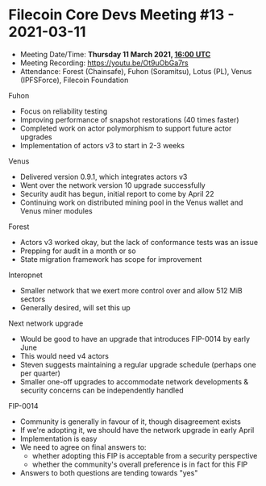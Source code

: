 # Filecoin Core Devs Meeting #13 - 2021-03-11

- Meeting Date/Time: **Thursday 11 March 2021, [16:00 UTC](https://savvytime.com/converter/utc-to-germany-berlin-united-kingdom-london-ny-new-york-city-ca-san-francisco-china-shanghai-japan-tokyo-australia-sydney/16-00)**
- Meeting Recording: https://youtu.be/Ot9uObGa7rs
- Attendance: Forest (Chainsafe), Fuhon (Soramitsu), Lotus (PL),  Venus (IPFSForce), Filecoin Foundation

Fuhon

- Focus on reliability testing
- Improving performance of snapshot restorations (40 times faster)
- Completed work on actor polymorphism to support future actor upgrades
- Implementation of actors v3 to start in 2-3 weeks

Venus

- Delivered version 0.9.1, which integrates actors v3
- Went over the network version 10 upgrade successfully
- Security audit has begun, initial report to come by April 22
- Continuing work on distributed mining pool in the Venus wallet and Venus miner modules

Forest

- Actors v3 worked okay, but the lack of conformance tests was an issue
- Prepping for audit in a month or so
- State migration framework has scope for improvement

Interopnet

- Smaller network that we exert more control over and allow 512 MiB sectors
- Generally desired, will set this up

Next network upgrade

- Would be good to have an upgrade that introduces FIP-0014 by early June
- This would need v4 actors
- Steven suggests maintaining a regular upgrade schedule (perhaps one per quarter)
- Smaller one-off upgrades to accommodate network developments & security concerns can be independently handled

FIP-0014

- Community is generally in favour of it, though disagreement exists
- If we're adopting it, we should have the network upgrade in early April
- Implementation is easy
- We need to agree on final answers to:
    - whether adopting this FIP is acceptable from a security perspective
    - whether the community's overall preference is in fact for this FIP
- Answers to both questions are tending towards "yes"
